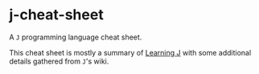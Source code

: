 # j-cheat-sheet

A `J` programming language cheat sheet. 

This cheat sheet is mostly a summary of [Learning J](https://www.jsoftware.com/help/learning/contents.htm) with some additional details
gathered from `J`'s wiki.
